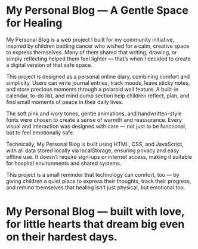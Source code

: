 # My Personal Blog — A Gentle Space for Healing

My Personal Blog is a web project I built for my community initiative, inspired by children battling cancer who wished for a calm, creative space to express themselves. Many of them shared that writing, drawing, or simply reflecting helped them feel lighter — that’s when I decided to create a digital version of that safe space.

This project is designed as a personal online diary, combining comfort and simplicity. Users can write journal entries, track moods, leave sticky notes, and store precious moments through a polaroid wall feature. A built-in calendar, to-do list, and mind dump section help children reflect, plan, and find small moments of peace in their daily lives.

The soft pink and ivory tones, gentle animations, and handwritten-style fonts were chosen to create a sense of warmth and reassurance. Every visual and interaction was designed with care — not just to be functional, but to feel emotionally safe.

Technically, My Personal Blog is built using HTML, CSS, and JavaScript, with all data stored locally via localStorage, ensuring privacy and easy offline use. It doesn’t require sign-ups or internet access, making it suitable for hospital environments and shared systems.

This project is a small reminder that technology can comfort, too — by giving children a quiet place to express their thoughts, track their progress, and remind themselves that healing isn’t just physical, but emotional too.

# My Personal Blog — built with love, for little hearts that dream big even on their hardest days.
